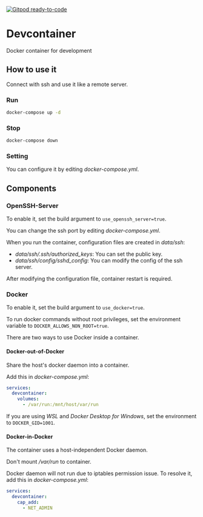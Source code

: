 [![Gitpod ready-to-code](https://img.shields.io/badge/Gitpod-ready--to--code-blue?logo=gitpod)](https://gitpod.io/#https://github.com/h2-heo/ubuntu-devcontainer)

# Devcontainer

Docker container for development

## How to use it

Connect with ssh and use it like a remote server.

### Run

```sh
docker-compose up -d
```

### Stop

```sh
docker-compose down
```

### Setting

You can configure it by editing *docker-compose.yml*.

## Components

### OpenSSH-Server

To enable it, set the build argument to `use_openssh_server=true`.

You can change the ssh port by editing *docker-compose.yml*.

When you run the container, configuration files are created in *data/ssh*:
* *data/ssh/.ssh/authorized_keys*: You can set the public key.
* *data/ssh/config/sshd_config*: You can modify the config of the ssh server.

After modifying the configuration file, container restart is required.

### Docker

To enable it, set the build argument to `use_docker=true`.

To run docker commands without root privileges, set the environment variable to `DOCKER_ALLOWS_NON_ROOT=true`.

There are two ways to use Docker inside a container.

#### Docker-out-of-Docker

Share the host's docker daemon into a container.

Add this in *docker-compose.yml*:
```yml
services:
  devcontainer:
    volumes:
      - /var/run:/mnt/host/var/run
```

If you are using *WSL* and *Docker Desktop for Windows*, set the environment to `DOCKER_GID=1001`.

#### Docker-in-Docker

The container uses a host-independent Docker daemon.

Don't mount */var/run* to container. 

Docker daemon will not run due to iptables permission issue. To resolve it, add this in *docker-compose.yml*:
```yml
services:
  devcontainer:
    cap_add:
      - NET_ADMIN
```

